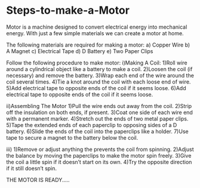 # Steps-to-make-a-Motor
Motor is a machine designed to convert electrical energy into mechanical energy.
With just a few simple materials we can create a motor at home.

The following materials are required for making a motor:
a) Copper Wire
b) A Magnet
c) Electrical Tape
d) D Battery
e) Two Paper Clips

Follow the following procedure to make motor:
i)Making A Coil:
1)Roll wire around a cylindrical object like a battery to make a coil.
2)Loosen the coil (if necessary) and remove the battery.
3)Wrap each end of the wire around the coil several times.
4)Tie a knot around the coil with each loose end of wire.
5)Add electrical tape to opposite ends of the coil if it seems loose.
6)Add electrical tape to opposite ends of the coil if it seems loose.

ii)Assembling The Motor
1)Pull the wire ends out away from the coil.
2)Strip off the insulation on both ends, if present.
3)Coat one side of each wire end with a permanent marker.
4)Stretch out the ends of two metal paper clips.
5)Tape the extended ends of each paperclip to opposing sides of a D battery.
6)Slide the ends of the coil into the paperclips like a holder.
7)Use tape to secure a magnet to the battery below the coil.

iii)
1)Remove or adjust anything the prevents the coil from spinning.
2)Adjust the balance by moving the paperclips to make the motor spin freely. 
3)Give the coil a little spin if it doesn’t start on its own.
4)Try the opposite direction if it still doesn’t spin.

THE MOTOR IS READY.....